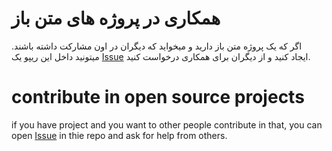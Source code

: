 # همکاری در پروژه های متن باز

اگر که یک پروژه متن باز دارید و میخواید که دیگران در اون مشارکت داشته باشند. میتونید داخل این ریپو یک [Issue](https://github.com/ATS-developers/Hamkari/issues/new) ایجاد کنید و از دیگران برای همکاری درخواست کنید.

# contribute in open source projects
if you have project and you want to other people contribute in that, you can open [Issue](https://github.com/ATS-developers/Hamkari/issues/new) in thie repo and ask for help from others.
